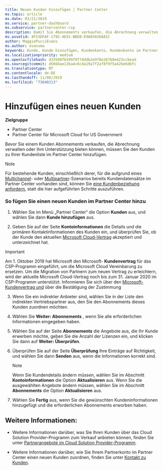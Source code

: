 ```yaml
---
title: Neuen Kunden hinzufügen | Partner Center
ms.topic: article
ms.date: 03/21/2019
ms.service: partner-dashboard
ms.subservice: partnercenter-csp
description: Damit Sie Abonnements verkaufen, die Abrechnung verwalten oder Support bereitstellen können, müssen Sie einen Datensatz für den Kunden in Partner Center erstellen.
ms.assetid: 4F53DFAF-1792-4E91-BBEB-E9A65026A81C
author: MaggiePucciEvans
ms.author: evansma
keywords: Kunde, Kunde hinzufügen, Kundenkonto, Kundenkonto im Partner Center, Kunden, Kunden hinzufügen, Kundenkonto erstellen
ms.localizationpriority: medium
ms.openlocfilehash: d33588fb599f0f74ddb2e9f0e267b9e423ccbead
ms.sourcegitcommit: d50d4ae13ba4c6c4a19a7f2af8f9f5a42be6dbfc
ms.translationtype: MT
ms.contentlocale: de-DE
ms.lasthandoff: 11/08/2019
ms.locfileid: "73840213"
---
```

# <a name="add-a-new-customer"></a>Hinzufügen eines neuen Kunden

**Zielgruppe**

-  Partner Center
-  Partner Center für Microsoft Cloud for US Government

Bevor Sie einem Kunden Abonnements verkaufen, die Abrechnung verwalten oder ihm Unterstützung bieten können, müssen Sie den Kunden zu Ihrer Kundenliste im Partner Center hinzufügen.

>[!NOTE]
>Für bestehende Kunden, einschließlich derer, für die aufgrund eines [Multichannel](multichannel.md)- oder [Multipartner](multipartner.md)-Szenarios bereits Kundendatensätze im Partner Center vorhanden sind, können Sie [eine Kundenbeziehung anfordern](request-a-relationship-with-a-customer.md), statt die hier aufgeführten Schritte auszuführen.

### <a name="to-add-a-new-customer-in-partner-center"></a>So fügen Sie einen neuen Kunden im Partner Center hinzu

1. Wählen Sie im Menü „Partner Center“ die Option **Kunden** aus, und wählen Sie dann **Kunde hinzufügen** aus.

2. Geben Sie auf der Seite **Kontoinformationen** die Details und die primären Kontaktinformationen des Kunden ein, und überprüfen Sie, ob der Kunde den aktuellen [Microsoft Cloud-Vertrag](agreements.md) akzeptiert und unterzeichnet hat.

>[!IMPORTANT] 
> Am 1. Oktober 2019 hat Microsoft den Microsoft- **Kundenvertrag** für das CSP-Programm eingeführt, um die Microsoft Cloud Vereinbarung zu ersetzen. Um die Migration von Partnern zum neuen Vertrag zu erleichtern, wird der aktuelle Microsoft Cloud-Vertrag noch bis zum 31. Januar 2020 im CSP-Programm unterstützt. Informieren Sie sich über den [Microsoft-Kundenvertrag und](confirm-customer-consent.md) über die Bestätigung der Zustimmung
  
3. Wenn Sie ein indirekter Anbieter sind, wählen Sie in der Liste den indirekten Vertriebspartner aus, den Sie den Abonnements dieses Kunden zuordnen möchten.

4. Wählen Sie **Weiter: Abonnements** , wenn Sie alle erforderlichen Informationen eingegeben haben.

5. Wählen Sie auf der Seite **Abonnements** die Angebote aus, die Ihr Kunde erwerben möchte, geben Sie die Anzahl der Lizenzen ein, und klicken Sie dann auf **Weiter: Überprüfen**.

6. Überprüfen Sie auf der Seite **Überprüfung** Ihre Einträge auf Richtigkeit, und wählen Sie dann **Senden** aus, wenn die Informationen korrekt sind.

    >[!NOTE]
    >Wenn Sie Kundendetails ändern müssen, wählen Sie im Abschnitt **Kontoinformationen** die Option **Aktualisieren** aus. Wenn Sie die ausgewählten Angebote ändern müssen, wählen Sie im Abschnitt **Abonnements** die Option **Aktualisieren** aus.

7. Wählen Sie **Fertig** aus, wenn Sie die gewünschten Kundeninformationen hinzugefügt und die erforderlichen Abonnements erworben haben.

## <a name="see-also"></a>Weitere Informationen:

- Weitere Informationen darüber, was Sie Ihren Kunden über das Cloud Solution Provider-Programm zum Verkauf anbieten können, finden Sie unter [Partnerangebote im Cloud Solution Provider-Programm](csp-offers.md).

- Weitere Informationen darüber, wie Sie Ihrem Partnerkonto im Partner Center einen neuen Kunden zuordnen, finden Sie unter [Kontakt zu Kunden](customer-accounts.md).